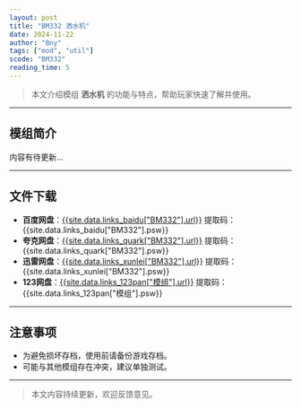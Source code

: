```yaml
---
layout: post
title: "BM332 洒水机"
date: 2024-11-22
author: "Bny"
tags: ["mod", "util"]
scode: "BM332"
reading_time: 5
---
```


> 本文介绍模组 **洒水机** 的功能与特点，帮助玩家快速了解并使用。

---

## 模组简介

内容有待更新...

---

## 文件下载
- **百度网盘**：[{{site.data.links_baidu["BM332"].url}}]({{site.data.links_baidu["BM332"].url}}) 提取码：{{site.data.links_baidu["BM332"].psw}}
- **夸克网盘**：[{{site.data.links_quark["BM332"].url}}]({{site.data.links_quark["BM332"].url}}) 提取码：{{site.data.links_quark["BM332"].psw}}
- **迅雷网盘**：[{{site.data.links_xunlei["BM332"].url}}]({{site.data.links_xunlei["BM332"].url}}) 提取码：{{site.data.links_xunlei["BM332"].psw}}
- **123网盘**：[{{site.data.links_123pan["模组"].url}}]({{site.data.links_123pan["模组"].url}}) 提取码：{{site.data.links_123pan["模组"].psw}}

---

## 注意事项
- 为避免损坏存档，使用前请备份游戏存档。
- 可能与其他模组存在冲突，建议单独测试。

---

> 本文内容持续更新，欢迎反馈意见。
